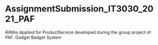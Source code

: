 # AssignmentSubmission_IT3030_2021_PAF
RiWAs Applied for ProductService developed during the group project of PAF. Gadget Badget System
